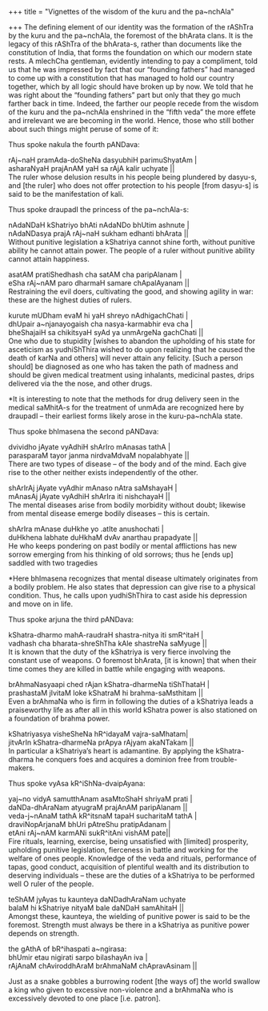 +++
title = "Vignettes of the wisdom of the kuru and the pa~nchAla"

+++
The defining element of our identity was the formation of the rAShTra by
the kuru and the pa\~nchAla, the foremost of the bhArata clans. It is
the legacy of this rAShTra of the bhArata-s, rather than documents like
the constitution of India, that forms the foundation on which our modern
state rests. A mlechCha gentleman, evidently intending to pay a
compliment, told us that he was impressed by fact that our “founding
fathers” had managed to come up with a constitution that has managed to
hold our country together, which by all logic should have broken up by
now. We told that he was right about the “founding fathers” part but
only that they go much farther back in time. Indeed, the farther our
people recede from the wisdom of the kuru and the pa\~nchAla enshrined
in the “fifth veda” the more effete and irrelevant we are becoming in
the world. Hence, those who still bother about such things might peruse
of some of it:

Thus spoke nakula the fourth pANDava:

rAj\~naH pramAda-doSheNa dasyubhiH parimuShyatAm |  
asharaNyaH prajAnAM yaH sa rAjA kalir uchyate ||  
The ruler whose delusion results in his people being plundered by
dasyu-s, and \[the ruler\] who does not offer protection to his people
\[from dasyu-s\] is said to be the manifestation of kali.

Thus spoke draupadI the princess of the pa\~nchAla-s:

nAdaNDaH kShatriyo bhAti nAdaNDo bhUtim ashnute |  
nAdaNDasya prajA rAj\~naH sukham edhanti bhArata ||  
Without punitive legislation a kShatriya cannot shine forth, without
punitive ability he cannot attain power. The people of a ruler without
punitive ability cannot attain happiness.

asatAM pratiShedhash cha satAM cha paripAlanam |  
eSha rAj\~nAM paro dharmaH samare chApalAyanam ||  
Restraining the evil doers, cultivating the good, and showing agility in
war: these are the highest duties of rulers.

kurute mUDham evaM hi yaH shreyo nAdhigachChati |  
dhUpair a\~njanayogaish cha nasya-karmabhir eva cha |  
bheShajaiH sa chikitsyaH syAd ya unmArgeNa gachChati ||  
One who due to stupidity \[wishes to abandon the upholding of his state
for asceticism as yudhiShThira wished to do upon realizing that he
caused the death of karNa and others\] will never attain any felicity.
\[Such a person should\] be diagnosed as one who has taken the path of
madness and should be given medical treatment using inhalants, medicinal
pastes, drips delivered via the the nose, and other drugs.

\*It is interesting to note that the methods for drug delivery seen in
the medical saMhitA-s for the treatment of unmAda are recognized here by
draupadI – their earliest forms likely arose in the kuru-pa\~nchAla
state.

Thus spoke bhImasena the second pANDava:

dvividho jAyate vyAdhiH shArIro mAnasas tathA |  
parasparaM tayor janma nirdvaMdvaM nopalabhyate ||  
There are two types of disease – of the body and of the mind. Each give
rise to the other neither exists independently of the other.

shArIrAj jAyate vyAdhir mAnaso nAtra saMshayaH |  
mAnasAj jAyate vyAdhiH shArIra iti nishchayaH ||  
The mental diseases arise from bodily morbidity without doubt; likewise
from mental disease emerge bodily diseases – this is certain.

shArIra mAnase duHkhe yo .atIte anushochati |  
duHkhena labhate duHkhaM dvAv anarthau prapadyate ||  
He who keeps pondering on past bodily or mental afflictions has new
sorrow emerging from his thinking of old sorrows; thus he \[ends up\]
saddled with two tragedies

\*Here bhImasena recognizes that mental disease ultimately originates
from a bodily problem. He also states that depression can give rise to a
physical condition. Thus, he calls upon yudhiShThira to cast aside his
depression and move on in life.

Thus spoke arjuna the third pANDava:

kShatra-dharmo mahA-raudraH shastra-nitya iti smR^itaH |  
vadhash cha bharata-shreShTha kAle shastreNa saMyuge ||  
It is known that the duty of the kShatriya is very fierce involving the
constant use of weapons. O foremost bhArata, \[it is known\] that when
their time comes they are killed in battle while engaging with weapons.

brAhmaNasyaapi ched rAjan kShatra-dharmeNa tiShThataH |  
prashastaM jIvitaM loke kShatraM hi brahma-saMsthitam ||  
Even a brAhmaNa who is firm in following the duties of a kShatriya leads
a praiseworthy life as after all in this world kShatra power is also
stationed on a foundation of brahma power.

kShatriyasya visheSheNa hR^idayaM vajra-saMhatam|  
jitvArIn kShatra-dharmeNa prApya rAjyam akaNTakam ||  
In particular a kShatriya’s heart is adamantine. By applying the
kShatra-dharma he conquers foes and acquires a dominion free from
trouble-makers.

Thus spoke vyAsa kR^iShNa-dvaipAyana:

yaj\~no vidyA samutthAnam asaMtoShaH shriyaM prati |  
daNDa-dhAraNam atyugraM prajAnAM paripAlanam ||  
veda-j\~nAnaM tathA kR^itsnaM tapaH sucharitaM tathA |  
draviNopArjanaM bhUri pAtreShu pratipAdanam |  
etAni rAj\~nAM karmANi sukR^itAni vishAM pate||  
Fire rituals, learning, exercise, being unsatisfied with \[limited\]
prosperity, upholding punitive legislation, fierceness in battle and
working for the welfare of ones people. Knowledge of the veda and
rituals, performance of tapas, good conduct, acquisition of plentiful
wealth and its distribution to deserving individuals – these are the
duties of a kShatriya to be performed well O ruler of the people.

teShAM jyAyas tu kaunteya daNDadhAraNam uchyate  
balaM hi kShatriye nityaM bale daNDaH samAhitaH ||  
Amongst these, kaunteya, the wielding of punitive power is said to be
the foremost. Strength must always be there in a kShatriya as punitive
power depends on strength.

the gAthA of bR^ihaspati a\~ngirasa:  
bhUmir etau nigirati sarpo bilashayAn iva |  
rAjAnaM chAviroddhAraM brAhmaNaM chApravAsinam ||

Just as a snake gobbles a burrowing rodent \[the ways of\] the world
swallow a king who given to excessive non-violence and a brAhmaNa who is
excessively devoted to one place \[i.e. patron\].
